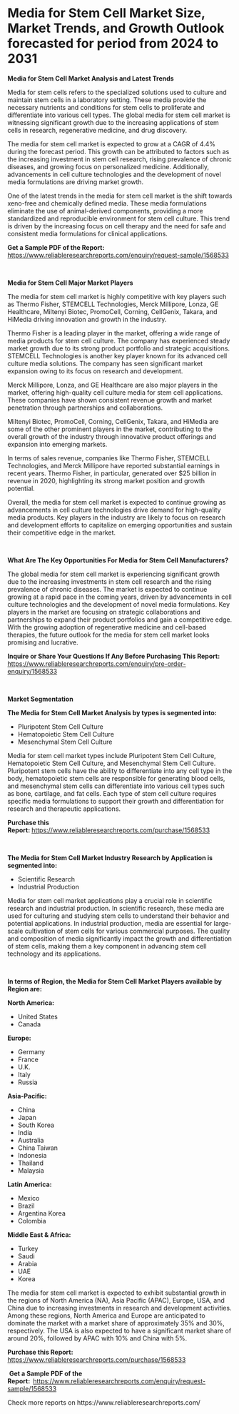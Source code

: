 <p><h1>Media for Stem Cell Market Size, Market Trends, and Growth Outlook forecasted for period from 2024 to 2031</h1></p><p><strong>Media for Stem Cell Market Analysis and Latest Trends</strong></p>
<p><p>Media for stem cells refers to the specialized solutions used to culture and maintain stem cells in a laboratory setting. These media provide the necessary nutrients and conditions for stem cells to proliferate and differentiate into various cell types. The global media for stem cell market is witnessing significant growth due to the increasing applications of stem cells in research, regenerative medicine, and drug discovery.</p><p>The media for stem cell market is expected to grow at a CAGR of 4.4% during the forecast period. This growth can be attributed to factors such as the increasing investment in stem cell research, rising prevalence of chronic diseases, and growing focus on personalized medicine. Additionally, advancements in cell culture technologies and the development of novel media formulations are driving market growth.</p><p>One of the latest trends in the media for stem cell market is the shift towards xeno-free and chemically defined media. These media formulations eliminate the use of animal-derived components, providing a more standardized and reproducible environment for stem cell culture. This trend is driven by the increasing focus on cell therapy and the need for safe and consistent media formulations for clinical applications.</p></p>
<p><strong>Get a Sample PDF of the Report:&nbsp;</strong> <a href="https://www.reliableresearchreports.com/enquiry/request-sample/1568533">https://www.reliableresearchreports.com/enquiry/request-sample/1568533</a></p>
<p>&nbsp;</p>
<p><strong>Media for Stem Cell Major Market Players</strong></p>
<p><p>The media for stem cell market is highly competitive with key players such as Thermo Fisher, STEMCELL Technologies, Merck Millipore, Lonza, GE Healthcare, Miltenyi Biotec, PromoCell, Corning, CellGenix, Takara, and HiMedia driving innovation and growth in the industry.</p><p>Thermo Fisher is a leading player in the market, offering a wide range of media products for stem cell culture. The company has experienced steady market growth due to its strong product portfolio and strategic acquisitions. STEMCELL Technologies is another key player known for its advanced cell culture media solutions. The company has seen significant market expansion owing to its focus on research and development.</p><p>Merck Millipore, Lonza, and GE Healthcare are also major players in the market, offering high-quality cell culture media for stem cell applications. These companies have shown consistent revenue growth and market penetration through partnerships and collaborations.</p><p>Miltenyi Biotec, PromoCell, Corning, CellGenix, Takara, and HiMedia are some of the other prominent players in the market, contributing to the overall growth of the industry through innovative product offerings and expansion into emerging markets.</p><p>In terms of sales revenue, companies like Thermo Fisher, STEMCELL Technologies, and Merck Millipore have reported substantial earnings in recent years. Thermo Fisher, in particular, generated over $25 billion in revenue in 2020, highlighting its strong market position and growth potential.</p><p>Overall, the media for stem cell market is expected to continue growing as advancements in cell culture technologies drive demand for high-quality media products. Key players in the industry are likely to focus on research and development efforts to capitalize on emerging opportunities and sustain their competitive edge in the market.</p></p>
<p>&nbsp;</p>
<p><strong>What Are The Key Opportunities For Media for Stem Cell Manufacturers?</strong></p>
<p><p>The global media for stem cell market is experiencing significant growth due to the increasing investments in stem cell research and the rising prevalence of chronic diseases. The market is expected to continue growing at a rapid pace in the coming years, driven by advancements in cell culture technologies and the development of novel media formulations. Key players in the market are focusing on strategic collaborations and partnerships to expand their product portfolios and gain a competitive edge. With the growing adoption of regenerative medicine and cell-based therapies, the future outlook for the media for stem cell market looks promising and lucrative.</p></p>
<p><strong>Inquire or Share Your Questions If Any Before Purchasing This Report:</strong> <a href="https://www.reliableresearchreports.com/enquiry/pre-order-enquiry/1568533">https://www.reliableresearchreports.com/enquiry/pre-order-enquiry/1568533</a></p>
<p>&nbsp;</p>
<p><strong>Market Segmentation</strong></p>
<p><strong>The Media for Stem Cell Market Analysis by types is segmented into:</strong></p>
<p><ul><li>Pluripotent Stem Cell Culture</li><li>Hematopoietic Stem Cell Culture</li><li>Mesenchymal Stem Cell Culture</li></ul></p>
<p><p>Media for stem cell market types include Pluripotent Stem Cell Culture, Hematopoietic Stem Cell Culture, and Mesenchymal Stem Cell Culture. Pluripotent stem cells have the ability to differentiate into any cell type in the body, hematopoietic stem cells are responsible for generating blood cells, and mesenchymal stem cells can differentiate into various cell types such as bone, cartilage, and fat cells. Each type of stem cell culture requires specific media formulations to support their growth and differentiation for research and therapeutic applications.</p></p>
<p><strong>Purchase this Report:&nbsp;</strong><a href="https://www.reliableresearchreports.com/purchase/1568533">https://www.reliableresearchreports.com/purchase/1568533</a></p>
<p>&nbsp;</p>
<p><strong>The Media for Stem Cell Market Industry Research by Application is segmented into:</strong></p>
<p><ul><li>Scientific Research</li><li>Industrial Production</li></ul></p>
<p><p>Media for stem cell market applications play a crucial role in scientific research and industrial production. In scientific research, these media are used for culturing and studying stem cells to understand their behavior and potential applications. In industrial production, media are essential for large-scale cultivation of stem cells for various commercial purposes. The quality and composition of media significantly impact the growth and differentiation of stem cells, making them a key component in advancing stem cell technology and its applications.</p></p>
<p>&nbsp;</p>
<p><strong>In terms of Region, the Media for Stem Cell Market Players available by Region are:</strong></p>
<p>
    <p> <strong> North America: </strong>
        <ul>
            <li>United States</li>
            <li>Canada</li>
        </ul>
        </p> 
    <p> <strong> Europe: </strong>
        <ul>
            <li>Germany</li>
            <li>France</li>
            <li>U.K.</li>
            <li>Italy</li>
            <li>Russia</li>
        </ul>
        </p> 
    <p> <strong> Asia-Pacific: </strong>
        <ul>
            <li>China</li>
            <li>Japan</li>
            <li>South Korea</li>
            <li>India</li>
            <li>Australia</li>
            <li>China Taiwan</li>
            <li>Indonesia</li>
            <li>Thailand</li>
            <li>Malaysia</li>
        </ul>
        </p> 
    <p> <strong> Latin America: </strong>
        <ul>
            <li>Mexico</li>
            <li>Brazil</li>
            <li>Argentina Korea</li>
            <li>Colombia</li>
        </ul>
        </p> 
    <p> <strong> Middle East & Africa: </strong>
        <ul>
            <li>Turkey</li>
            <li>Saudi</li>
            <li>Arabia</li>
            <li>UAE</li>
            <li>Korea</li>
        </ul>
    </p>
    </p>
<p><p>The media for stem cell market is expected to exhibit substantial growth in the regions of North America (NA), Asia Pacific (APAC), Europe, USA, and China due to increasing investments in research and development activities. Among these regions, North America and Europe are anticipated to dominate the market with a market share of approximately 35% and 30%, respectively. The USA is also expected to have a significant market share of around 20%, followed by APAC with 10% and China with 5%.</p></p>
<p><strong>Purchase this Report: </strong><a href="https://www.reliableresearchreports.com/purchase/1568533">https://www.reliableresearchreports.com/purchase/1568533</a></p>
<p>&nbsp;<strong>Get a Sample PDF of the Report:&nbsp;&nbsp;</strong><a href="https://www.reliableresearchreports.com/enquiry/request-sample/1568533">https://www.reliableresearchreports.com/enquiry/request-sample/1568533</a></p>
<p><strong></strong></p>
<p>Check more reports on https://www.reliableresearchreports.com/</p>